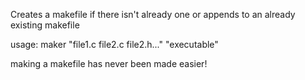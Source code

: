 Creates a makefile if there isn't already one or appends to an already existing makefile

usage:
maker "file1.c file2.c file2.h..." "executable"

making a makefile has never been made easier!
